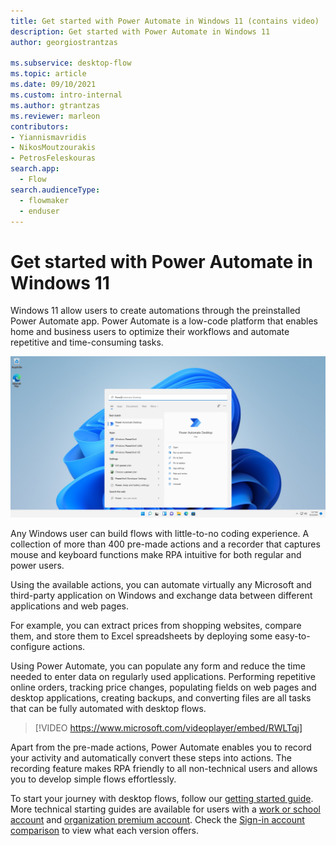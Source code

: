 ```yaml
---
title: Get started with Power Automate in Windows 11 (contains video)
description: Get started with Power Automate in Windows 11
author: georgiostrantzas

ms.subservice: desktop-flow
ms.topic: article 
ms.date: 09/10/2021
ms.custom: intro-internal
ms.author: gtrantzas
ms.reviewer: marleon
contributors:
- Yiannismavridis
- NikosMoutzourakis
- PetrosFeleskouras
search.app: 
  - Flow
search.audienceType: 
  - flowmaker
  - enduser
---
```


# Get started with Power Automate in Windows 11

Windows 11 allow users to create automations through the preinstalled Power Automate app. Power Automate is a low-code platform that enables home and business users to optimize their workflows and automate repetitive and time-consuming tasks.

   ![Screenshot of the Windows 11 search menu.](media\getting-started-windows-11\launching.png)

Any Windows user can build flows with little-to-no coding experience. A collection of more than 400 pre-made actions and a recorder that captures mouse and keyboard functions make RPA intuitive for both regular and power users.

Using the available actions, you can automate virtually any Microsoft and third-party application on Windows and exchange data between different applications and web pages.

For example, you can extract prices from shopping websites, compare them, and store them to Excel spreadsheets by deploying some easy-to-configure actions. 

Using Power Automate, you can populate any form and reduce the time needed to enter data on regularly used applications. Performing repetitive online orders, tracking price changes, populating fields on web pages and desktop applications, creating backups, and converting files are all tasks that can be fully automated with desktop flows.

   > [!VIDEO https://www.microsoft.com/videoplayer/embed/RWLTqj]

Apart from the pre-made actions, Power Automate enables you to record your activity and automatically convert these steps into actions. The recording feature makes RPA friendly to all non-technical users and allows you to develop simple flows effortlessly.

To start your journey with desktop flows, follow our [getting started guide](getting-started-msa.md). More technical starting guides are available for users with a [work or school account](getting-started-freeorg.md) and [organization premium account](getting-started-org.md). Check the [Sign-in account comparison](setup.md#sign-in-account-comparison) to view what each version offers.


